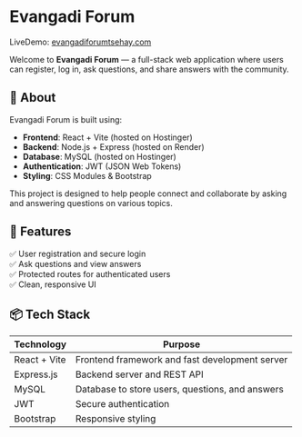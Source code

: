 # Evangadi Forum

LiveDemo: [evangadiforumtsehay.com](https://evangadiforumtsehay.com)

Welcome to **Evangadi Forum** — a full-stack web application where users can register, log in, ask questions, and share answers with the community.

## 📌 About

Evangadi Forum is built using:

- **Frontend**: React + Vite (hosted on Hostinger)
- **Backend**: Node.js + Express (hosted on Render)
- **Database**: MySQL (hosted on Hostinger)
- **Authentication**: JWT (JSON Web Tokens)
- **Styling**: CSS Modules & Bootstrap

This project is designed to help people connect and collaborate by asking and answering questions on various topics.

## 🚀 Features

✅ User registration and secure login  
✅ Ask questions and view answers  
✅ Protected routes for authenticated users  
✅ Clean, responsive UI

## 📦 Tech Stack

| Technology | Purpose |
|------------|---------|
| React + Vite | Frontend framework and fast development server |
| Express.js | Backend server and REST API |
| MySQL | Database to store users, questions, and answers |
| JWT | Secure authentication |
| Bootstrap | Responsive styling |


